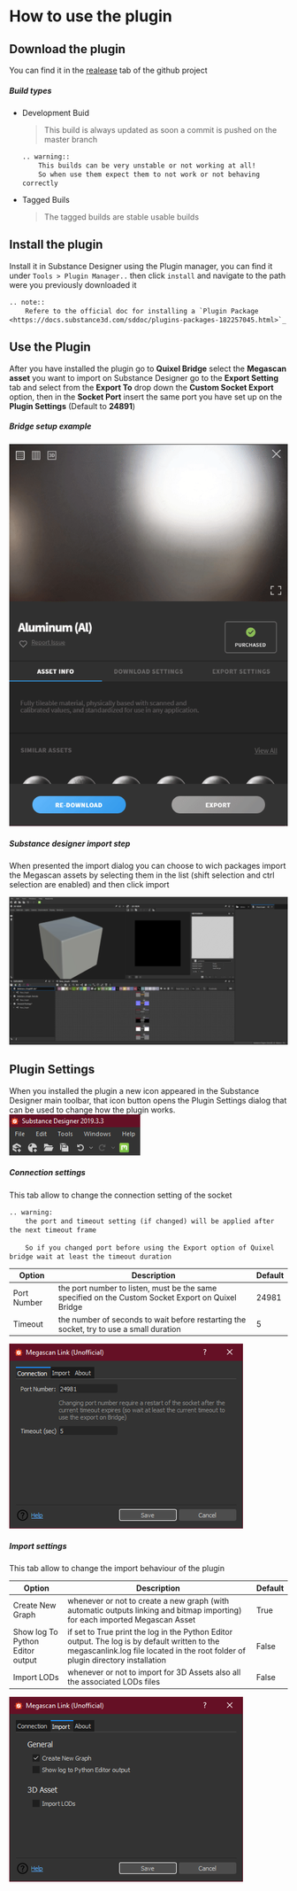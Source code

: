 
# How to use the plugin


## Download the plugin

You can find it in the [realease](https://github.com/Raider-Arts/megascan-link/releases) tab of the github project 

##### Build types
- Development Buid
    > This build is always updated as soon a commit is pushed on the master branch
    ```eval_rst
    .. warning::
        This builds can be very unstable or not working at all!
        So when use them expect them to not work or not behaving correctly
    ```

- Tagged Buils
    > The tagged builds are stable usable builds

## Install the plugin
Install it in Substance Designer using the Plugin manager, you can find it under ``Tools > Plugin Manager..`` then click ``install`` and navigate to the path were you previously downloaded it

```eval_rst
.. note::
    Refere to the official doc for installing a `Plugin Package <https://docs.substance3d.com/sddoc/plugins-packages-182257045.html>`_
```

## Use the Plugin
After you have installed the plugin go to **Quixel Bridge** select the **Megascan asset** you want to import on Substance Designer go to the **Export Setting** tab and select from the **Export To** drop down the **Custom Socket Export** option, then in the **Socket Port** insert the same port you have set up on the **Plugin Settings** (Default to **24891**) 

##### Bridge setup example
![Bridge setup example](_static/megascan_setup.gif)

##### Substance designer import step
When presented the import dialog you can choose to wich packages import the Megascan assets by selecting them in the list (shift selection and ctrl selection are enabled) and then click import

![Designer import step](_static/designer_import.gif)

## Plugin Settings
When you installed the plugin a new icon appeared in the Substance Designer main toolbar, that icon button opens the Plugin Settings dialog that can be used to change how the plugin works.
![settings icon](_static/settings_icon.png)

##### Connection settings
This tab allow to change the connection setting of the socket 

```eval_rst
.. warning:
    the port and timeout setting (if changed) will be applied after the next timeout frame 

    So if you changed port before using the Export option of Quixel bridge wait at least the timeout duration
```

 Option        | Description          | Default
 ------------- |-------------| -----
 Port Number      | the port number to listen, must be the same specified on the Custom Socket Export on Quixel Bridge |  24981 
 Timeout      | the number of seconds to wait before restarting the socket, try to use a small duration      |  5  

![connection settings image](_static/settings_connection.png)

##### Import settings
This tab allow to change the import behaviour of the plugin 

 Option        | Description          | Default
 ------------- |-------------| -----
 Create New Graph      | whenever or not to create a new graph (with automatic outputs linking and bitmap importing) for each imported Megascan Asset |  True 
Show log To Python Editor output      | if set to True print the log in the Python Editor output. The log is by default written to the megascanlink.log file located in the root folder of plugin directory installation       |  False
Import LODs| whenever or not to import for 3D Assets also all the associated LODs files|  False

![connection settings image](_static/settings_import.png)